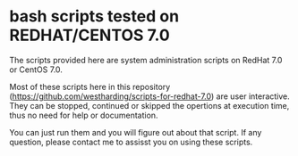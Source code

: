 # bash scripts tested on REDHAT/CENTOS 7.0

The scripts provided here are system administration scripts on RedHat 7.0 or CentOS 7.0.

Most of these scripts here in this repository (https://github.com/westharding/scripts-for-redhat-7.0) are user interactive. 
They can be stopped, continued or skipped the opertions at execution time, 
thus no need for help or documentation. 

You can just run them and you will figure out about that script.
If any question, please contact me to assisst you on using these scripts.
